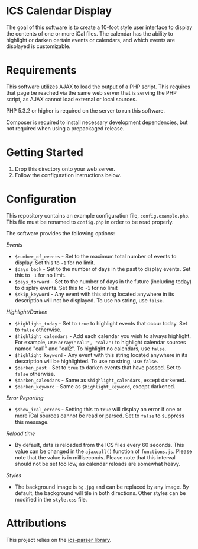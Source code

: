 # ICS Calendar Display #
The goal of this software is to create a 10-foot style user
interface to display the contents of one or more iCal files.
The calendar has the ability to highlight or darken certain
events or calendars, and which events are displayed is customizable.

# Requirements #
This software utilizes AJAX to load the output of a PHP script. This
requires that page be reached via the same web server that is serving
the PHP script, as AJAX cannot load external or local sources.

PHP 5.3.2 or higher is required on the server to run this software.

[Composer](https://getcomposer.org/) is required to install necessary
development dependencies, but not required when using a prepackaged
release.

# Getting Started #

1. Drop this directory onto your web server.
2. Follow the configuration instructions below.

# Configuration #
This repository contains an example configuration file, `config.example.php`.
This file must be renamed to `config.php` in order to be read properly.

The software provides the following options:

_Events_
- `$number_of_events` - Set to the maximum total number of events to display.
    Set this to `-1` for no limit.
- `$days_back` - Set to the number of days in the past to display events.
    Set this to `-1` for no limit.
- `$days_forward` - Set to the number of days in the future (including today) to
    display events. Set this to `-1` for no limit
- `$skip_keyword` - Any event with this string located anywhere in its
    description will not be displayed. To use no string, use `false`.

_Highlight/Darken_
- `$highlight_today` - Set to `true` to highlight events that occur today. Set
    to `false` otherwise.
- `$highlight_calendars` - Add each calendar you wish to always highlight. For
    example, use `array("cal1", "cal2")` to highlight calendar sources named
    "cal1" and "cal2". To highlight no calendars, use `false`.
- `$highlight_keyword` - Any event with this string located anywhere in its
    description will be highlighted. To use no string, use `false`.
- `$darken_past` - Set to `true` to darken events that have passed. Set
    to `false` otherwise.
- `$darken_calendars` - Same as `$highlight_calendars`, except darkened.
- `$darken_keyword` - Same as `$highlight_keyword`, except darkened.

_Error Reporting_
- `$show_ical_errors` - Setting this to `true` will display an error if one or
    more iCal sources cannot be read or parsed. Set to `false` to suppress this
    message.

_Reload time_
- By default, data is reloaded from the ICS files every 60 seconds. This value
    can be changed in the `ajaxcall()` function of `functions.js`. Please note
    that the value is in milliseconds. Please note that this interval should not
    be set too low, as calendar reloads are somewhat heavy.

_Styles_
- The background image is `bg.jpg` and can be replaced by any image. By default,
    the background will tile in both directions. Other styles can be modified in
    the `style.css` file.

# Attributions #
This project relies on the [ics-parser library](https://github.com/u01jmg3/ics-parser/).
